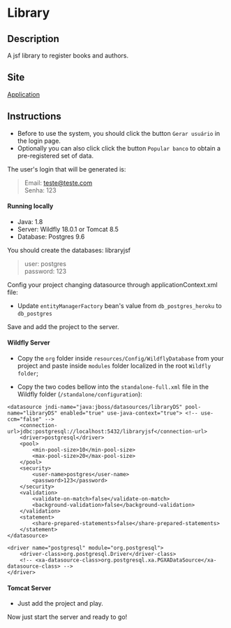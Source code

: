 # Library  

## Description  

A jsf library to register books and authors.  

## Site  

[Application](http://libraryjsf.herokuapp.com/obra.xhtml)  

## Instructions 

* Before to use the system, you should click the button ``Gerar usuário`` in the login page.  
* Optionally you can also click click the button ``Popular banco`` to obtain a pre-registered set of data.  

The user's login that will be generated is:  

>  Email: teste@teste.com  
>  Senha: 123  

#### Running locally  

* Java: 1.8  
* Server: Wildfly 18.0.1  or Tomcat 8.5  
* Database: Postgres 9.6  

You should create the databases: libraryjsf  
> user: postgres  
> password: 123  
  
Config your project changing datasource through applicationContext.xml file:  

* Update ``entityManagerFactory`` bean's value from ``db_postgres_heroku`` to ``db_postgres``  

Save and add the project to the server.  
  
#### Wildfly Server  
- Copy the ``org`` folder inside ``resources/Config/WildflyDatabase`` from your project and paste inside ``modules`` folder localized in the root ``Wildfly folder``;  
  

- Copy the two codes bellow into the ``standalone-full.xml`` file in the Wildfly folder (``/standalone/configuration``):  

```
<datasource jndi-name="java:jboss/datasources/libraryDS" pool-name="libraryDS" enabled="true" use-java-context="true"> <!-- use-ccm="false" -->  
	<connection-url>jdbc:postgresql://localhost:5432/libraryjsf</connection-url>  
	<driver>postgresql</driver>  
	<pool>  
		<min-pool-size>10</min-pool-size>  
		<max-pool-size>20</max-pool-size>  
	</pool>  
	<security>  
		<user-name>postgres</user-name>  
		<password>123</password>  
	</security>  
	<validation>  
		<validate-on-match>false</validate-on-match>  
		<background-validation>false</background-validation>  
	</validation>  
	<statement>  
		<share-prepared-statements>false</share-prepared-statements>  
	</statement>  
</datasource>
```
```
<driver name="postgresql" module="org.postgresql">
	<driver-class>org.postgresql.Driver</driver-class>
	<!-- <xa-datasource-class>org.postgresql.xa.PGXADataSource</xa-datasource-class> -->
</driver>  
```
    
#### Tomcat Server  
- Just add the project and play.

Now just start the server and ready to go! 